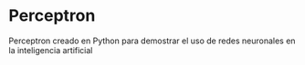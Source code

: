 # Perceptron
Perceptron creado en Python para demostrar el uso de redes neuronales en la inteligencia artificial
